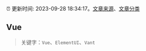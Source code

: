 :alarm_clock: 更新时间: 2023-09-28 18:34:17。[文章来源](/README.md)、[文章分类](/TAGS.md)

## Vue


> 关键字：`Vue`、`ElementUI`、`Vant`



